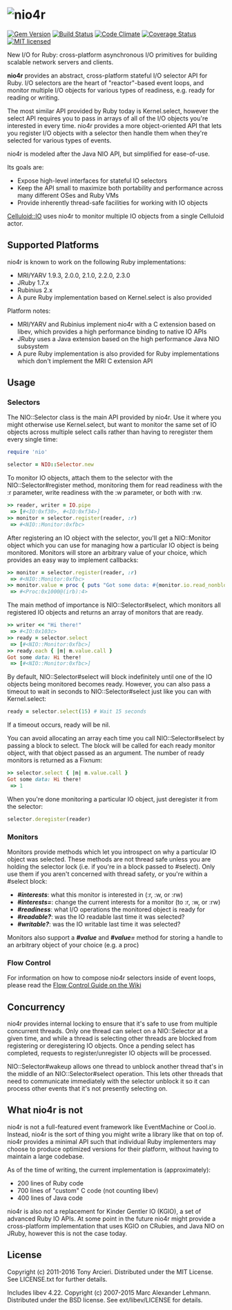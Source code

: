 ![nio4r](https://raw.github.com/celluloid/nio4r/master/logo.png)
===============
[![Gem Version](https://badge.fury.io/rb/nio4r.svg)](http://rubygems.org/gems/nio4r)
[![Build Status](https://secure.travis-ci.org/celluloid/nio4r.svg?branch=master)](http://travis-ci.org/celluloid/nio4r)
[![Code Climate](https://codeclimate.com/github/celluloid/nio4r.svg)](https://codeclimate.com/github/celluloid/nio4r)
[![Coverage Status](https://coveralls.io/repos/celluloid/nio4r/badge.svg?branch=master)](https://coveralls.io/r/celluloid/nio4r)
[![MIT licensed](https://img.shields.io/badge/license-MIT-blue.svg)](https://github.com/celluloid/nio4r/blob/master/LICENSE.txt)

New I/O for Ruby: cross-platform asynchronous I/O primitives for building scalable
network servers and clients.

**nio4r** provides an abstract, cross-platform stateful I/O selector API for Ruby.
I/O selectors are the heart of "reactor"-based event loops, and monitor
multiple I/O objects for various types of readiness, e.g. ready for reading or
writing.

The most similar API provided by Ruby today is Kernel.select, however the
select API requires you to pass in arrays of all of the I/O objects you're
interested in every time. nio4r provides a more object-oriented API that lets
you register I/O objects with a selector then handle them when they're selected
for various types of events.

nio4r is modeled after the Java NIO API, but simplified for ease-of-use.

Its goals are:

* Expose high-level interfaces for stateful IO selectors
* Keep the API small to maximize both portability and performance across many
  different OSes and Ruby VMs
* Provide inherently thread-safe facilities for working with IO objects

[Celluloid::IO](https://github.com/celluloid/celluloid-io) uses nio4r to
monitor multiple IO objects from a single Celluloid actor.

Supported Platforms
-------------------

nio4r is known to work on the following Ruby implementations:

* MRI/YARV 1.9.3, 2.0.0, 2.1.0, 2.2.0, 2.3.0
* JRuby 1.7.x
* Rubinius 2.x
* A pure Ruby implementation based on Kernel.select is also provided

Platform notes:

* MRI/YARV and Rubinius implement nio4r with a C extension based on libev,
  which provides a high performance binding to native IO APIs
* JRuby uses a Java extension based on the high performance Java NIO subsystem
* A pure Ruby implementation is also provided for Ruby implementations which
  don't implement the MRI C extension API

Usage
-----

### Selectors

The NIO::Selector class is the main API provided by nio4r. Use it where you
might otherwise use Kernel.select, but want to monitor the same set of IO
objects across multiple select calls rather than having to reregister them
every single time:

```ruby
require 'nio'

selector = NIO::Selector.new
```

To monitor IO objects, attach them to the selector with the NIO::Selector#register
method, monitoring them for read readiness with the :r parameter, write
readiness with the :w parameter, or both with :rw.

```ruby
>> reader, writer = IO.pipe
 => [#<IO:0xf30>, #<IO:0xf34>]
>> monitor = selector.register(reader, :r)
 => #<NIO::Monitor:0xfbc>
```

After registering an IO object with the selector, you'll get a NIO::Monitor
object which you can use for managing how a particular IO object is being
monitored. Monitors will store an arbitrary value of your choice, which
provides an easy way to implement callbacks:

```ruby
>> monitor = selector.register(reader, :r)
 => #<NIO::Monitor:0xfbc>
>> monitor.value = proc { puts "Got some data: #{monitor.io.read_nonblock(4096)}" }
 => #<Proc:0x1000@(irb):4>
```

The main method of importance is NIO::Selector#select, which monitors all
registered IO objects and returns an array of monitors that are ready.

```ruby
>> writer << "Hi there!"
 => #<IO:0x103c>
>> ready = selector.select
 => [#<NIO::Monitor:0xfbc>]
>> ready.each { |m| m.value.call }
Got some data: Hi there!
 => [#<NIO::Monitor:0xfbc>]
```

By default, NIO::Selector#select will block indefinitely until one of the IO
objects being monitored becomes ready. However, you can also pass a timeout to
wait in seconds to NIO::Selector#select just like you can with Kernel.select:

```ruby
ready = selector.select(15) # Wait 15 seconds
```

If a timeout occurs, ready will be nil.

You can avoid allocating an array each time you call NIO::Selector#select by
passing a block to select. The block will be called for each ready monitor
object, with that object passed as an argument. The number of ready monitors
is returned as a Fixnum:

```ruby
>> selector.select { |m| m.value.call }
Got some data: Hi there!
 => 1
```

When you're done monitoring a particular IO object, just deregister it from
the selector:

```ruby
selector.deregister(reader)
```

### Monitors

Monitors provide methods which let you introspect on why a particular IO
object was selected. These methods are not thread safe unless you are holding
the selector lock (i.e. if you're in a block passed to #select). Only use them
if you aren't concerned with thread safety, or you're within a #select
block:

- ***#interests***: what this monitor is interested in (:r, :w, or :rw)
- ***#interests=***: change the current interests for a monitor (to :r, :w, or :rw)
- ***#readiness***: what I/O operations the monitored object is ready for
- ***#readable?***: was the IO readable last time it was selected?
- ***#writable?***: was the IO writable last time it was selected?

Monitors also support a ***#value*** and ***#value=*** method for storing a
handle to an arbitrary object of your choice (e.g. a proc)

### Flow Control

For information on how to compose nio4r selectors inside of event loops,
please read the [Flow Control Guide on the
Wiki](https://github.com/celluloid/nio4r/wiki/Basic-Flow-Control)

Concurrency
-----------

nio4r provides internal locking to ensure that it's safe to use from multiple
concurrent threads. Only one thread can select on a NIO::Selector at a given
time, and while a thread is selecting other threads are blocked from
registering or deregistering IO objects. Once a pending select has completed,
requests to register/unregister IO objects will be processed.

NIO::Selector#wakeup allows one thread to unblock another thread that's in the
middle of an NIO::Selector#select operation. This lets other threads that need
to communicate immediately with the selector unblock it so it can process
other events that it's not presently selecting on.

What nio4r is not
-----------------

nio4r is not a full-featured event framework like EventMachine or Cool.io.
Instead, nio4r is the sort of thing you might write a library like that on
top of. nio4r provides a minimal API such that individual Ruby implementers
may choose to produce optimized versions for their platform, without having
to maintain a large codebase.

As of the time of writing, the current implementation is (approximately):

* 200 lines of Ruby code
* 700 lines of "custom" C code (not counting libev)
* 400 lines of Java code

nio4r is also not a replacement for Kinder Gentler IO (KGIO), a set of
advanced Ruby IO APIs. At some point in the future nio4r might provide a
cross-platform implementation that uses KGIO on CRubies, and Java NIO on JRuby,
however this is not the case today.

License
-------

Copyright (c) 2011-2016 Tony Arcieri. Distributed under the MIT License.
See LICENSE.txt for further details.

Includes libev 4.22. Copyright (c) 2007-2015 Marc Alexander Lehmann.
Distributed under the BSD license. See ext/libev/LICENSE for details.
